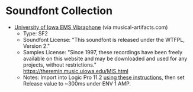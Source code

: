 # Soundfont Collection

* [University of Iowa EMS Vibraphone](https://musical-artifacts.com/artifacts/417) (via musical-artifacts.com)
  * Type: SF2
  * Soundfont License: "This soundfont is released under the WTFPL, Version 2."
  * Samples License: "Since 1997, these recordings have been freely available on this website and may be downloaded and used for any projects, without restrictions." <https://theremin.music.uiowa.edu/MIS.html>
  * Notes: Import into Logic Pro 11.2 [using these instructions](https://support.apple.com/guide/logicpro/add-soundfont2-dls-and-gigasampler-files-lgsifc8653a8/mac), then set Release value to ~300ms under ENV 1 AMP.
